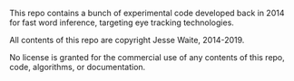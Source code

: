 This repo contains a bunch of experimental code developed back in 2014 for fast
word inference, targeting eye tracking technologies.

All contents of this repo are copyright Jesse Waite, 2014-2019.

No license is granted for the commercial use of any contents of this repo, code, algorithms, or documentation.

